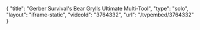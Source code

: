 {
    "title": "Gerber Survival's Bear Grylls Ultimate Multi-Tool",
    "type": "solo",
    "layout": "iframe-static",
    "videoId": "3764332",
    "url": "\/tvpembed\/3764332"
}